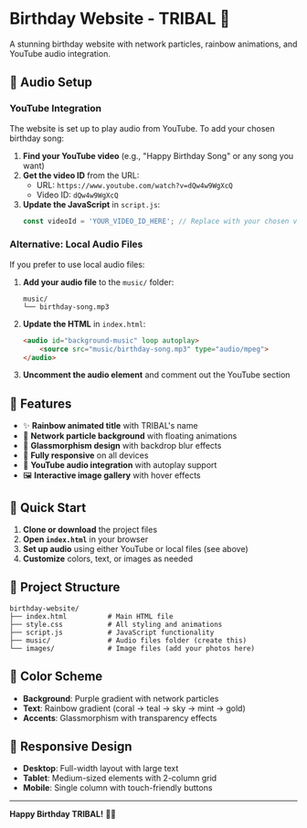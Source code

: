 # Birthday Website - TRIBAL 🎂

A stunning birthday website with network particles, rainbow animations, and YouTube audio integration.

## 🎵 Audio Setup

### YouTube Integration
The website is set up to play audio from YouTube. To add your chosen birthday song:

1. **Find your YouTube video** (e.g., "Happy Birthday Song" or any song you want)
2. **Get the video ID** from the URL:
   - URL: `https://www.youtube.com/watch?v=dQw4w9WgXcQ`
   - Video ID: `dQw4w9WgXcQ`
3. **Update the JavaScript** in `script.js`:
   ```javascript
   const videoId = 'YOUR_VIDEO_ID_HERE'; // Replace with your chosen video ID
   ```

### Alternative: Local Audio Files
If you prefer to use local audio files:

1. **Add your audio file** to the `music/` folder:
   ```
   music/
   └── birthday-song.mp3
   ```

2. **Update the HTML** in `index.html`:
   ```html
   <audio id="background-music" loop autoplay>
       <source src="music/birthday-song.mp3" type="audio/mpeg">
   </audio>
   ```

3. **Uncomment the audio element** and comment out the YouTube section

## 🎨 Features

- ✨ **Rainbow animated title** with TRIBAL's name
- 🌌 **Network particle background** with floating animations
- 💫 **Glassmorphism design** with backdrop blur effects
- 📱 **Fully responsive** on all devices
- 🎵 **YouTube audio integration** with autoplay support
- 🖼️ **Interactive image gallery** with hover effects

## 🚀 Quick Start

1. **Clone or download** the project files
2. **Open `index.html`** in your browser
3. **Set up audio** using either YouTube or local files (see above)
4. **Customize** colors, text, or images as needed

## 📁 Project Structure

```
birthday-website/
├── index.html          # Main HTML file
├── style.css           # All styling and animations
├── script.js           # JavaScript functionality
├── music/              # Audio files folder (create this)
└── images/             # Image files (add your photos here)
```

## 🌈 Color Scheme

- **Background**: Purple gradient with network particles
- **Text**: Rainbow gradient (coral → teal → sky → mint → gold)
- **Accents**: Glassmorphism with transparency effects

## 📱 Responsive Design

- **Desktop**: Full-width layout with large text
- **Tablet**: Medium-sized elements with 2-column grid
- **Mobile**: Single column with touch-friendly buttons

---

**Happy Birthday TRIBAL!** 🎉🎂
